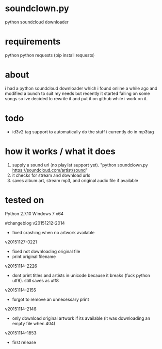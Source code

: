 # soundclown.py
python soundcloud downloader

# requirements
python
python requests (pip install requests)

# about
i had a python soundcloud downloader which i found online a while ago and modified a bunch to suit my needs but recently it started failing on some songs so ive decided to rewrite it and put it on github while i work on it.

# todo
- id3v2 tag support to automatically do the stuff i currently do in mp3tag

# how it works / what it does
1. supply a sound url (no playlist support yet). "python soundclown.py https://soundcloud.com/artist/sound"
2. it checks for stream and download urls
3. saves album art, stream mp3, and original audio file if available

# tested on
Python 2.7.10
Windows 7 x64

#changeblog
v20151212-2014
- fixed crashing when no artwork available

v20151127-0221
- fixed not downloading original file
- print original filename

v20151114-2226
- dont print titles and artists in unicode because it breaks (fuck python utf8). still saves as utf8

v20151114-2155
- forgot to remove an unnecessary print

v20151114-2146
- only download original artwork if its available (it was downloading an empty file when 404)

v20151114-1853
- first release
